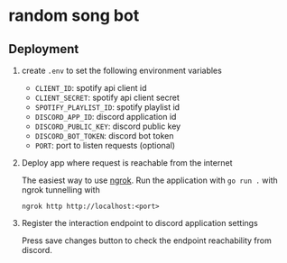# random song bot

## Deployment
1. create `.env` to set the following environment variables
   - `CLIENT_ID`: spotify api client id
   - `CLIENT_SECRET`: spotify api client secret
   - `SPOTIFY_PLAYLIST_ID`: spotify playlist id
   - `DISCORD_APP_ID`: discord application id
   - `DISCORD_PUBLIC_KEY`: discord public key
   - `DISCORD_BOT_TOKEN`: discord bot token
   - `PORT`: port to listen requests (optional)

2. Deploy app where request is reachable from the internet

   The easiest way to use [ngrok](https://ngrok.com/).
   Run the application with `go run .` with ngrok tunnelling with
   ```
   ngrok http http://localhost:<port>
   ```

3. Register the interaction endpoint to discord application settings

   Press save changes button to check the endpoint reachability from discord.
